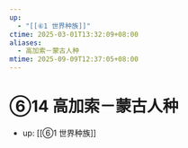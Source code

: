 ```yaml
---
up:
  - "[[⑥1 世界种族]]"
ctime: 2025-03-01T13:32:09+08:00
aliases:
  - 高加索－蒙古人种
mtime: 2025-09-09T12:37:05+08:00
---
```


# ⑥14 高加索－蒙古人种

- up: [[⑥1 世界种族]]
